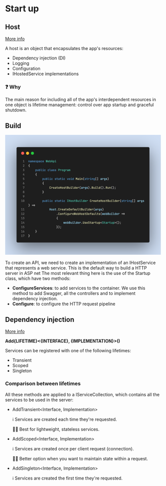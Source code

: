 # Start up

## Host
[More info](https://docs.microsoft.com/en-us/aspnet/core/fundamentals/host/generic-host?view=aspnetcore-5.0)

A host is an object that encapsulates the app's resources:
- Dependency injection (DI)
- Logging
- Configuration
- IHostedService implementations

### ❓ Why
The main reason for including all of the app's interdependent resources in one object is lifetime management: control over app startup and graceful shutdown.

## Build
![Build API](Images/build-api.png)

To create an API, we need to create an implementation of an IHostService that represents a web service.
This is the default way to build a HTTP server in ASP net
The most relevant thing here is the use of the Startup class, which have two methods:
- **ConfigureServices**: to add services to the container. We use this method to add Swagger, all the controllers and to implement dependency injection.
- **Configure**: to configure the HTTP request pipeline

## Dependency injection

[More info](https://docs.microsoft.com/en-us/dotnet/core/extensions/dependency-injection)

**Add{LIFETIME}<{INTERFACE}, {IMPLEMENTATION}>()**

Services can be registered with one of the following lifetimes:
- Transient
- Scoped
- Singleton

### Comparison between lifetimes
All these methods are applied to a IServiceCollection, which contains all the services to be used in the server:
- AddTransient<Interface, Implementation> 
    
    ℹ️ Services are created each time they're requested. 

    👍🏻 Best for lightweight, stateless services.

- AddScoped<Interface, Implementation>     
    
    ℹ️ Services are created once per client request (connection).

    👍🏻 Better option when you want to maintain state within a request.

- AddSingleton<Interface, Implementation> 
    
    ℹ️ Services are created the first time they're requested.
